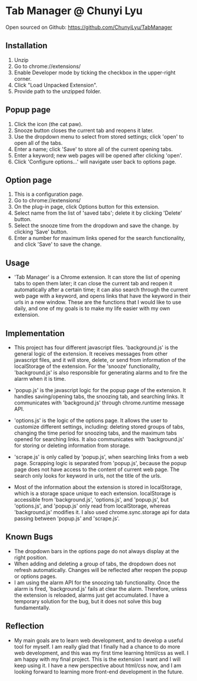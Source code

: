 # Tab Manager @ Chunyi Lyu
Open sourced on Github: https://github.com/ChunyiLyu/TabManager

## Installation
  1. Unzip
  2. Go to chrome://extensions/
  3. Enable Developer mode by ticking the checkbox in the upper-right corner.
  4. Click "Load Unpacked Extension".
  5. Provide path to the unzipped folder.

## Popup page
  1. Click the icon (the cat paw).
  2. Snooze button closes the current tab and reopens it later.
  3. Use the dropdown menu to select from stored settings; click 'open' to open all of the tabs.
  4. Enter a name; click 'Save' to store all of the current opening tabs.
  5. Enter a keyword; new web pages will be opened after clicking 'open'.
  6. Click 'Configure options...' will navigate user back to options page.

## Option page
  1. This is a configuration page.
  2. Go to chrome://extensions/
  3. On the plug-in page, click Options button for this extension.
  4. Select name from the list of 'saved tabs'; delete it by clicking 'Delete' button.
  5. Select the snooze time from the dropdown and save the change. by clicking 'Save' button.
  6. Enter a number for maximum links opened for the search functionality, and click 'Save' to save the change.


## Usage
- 'Tab Manager' is a Chrome extension. It can store the list of opening tabs to
open them later; it can close the current tab and reopen it automatically after a certain time; it can also search through the current web page with a keyword, and opens links that have the keyword in their urls in a new window. These are the functions that I would like to use daily, and one of my goals is to make my life easier with my own extension.


## Implementation
- This project has four different javascript files. 'background.js' is the general logic of the extension. It receives messages from other javascript files, and it will store, delete, or send from information of the localStorage of the extension. For the 'snooze' functionality, 'background.js' is also responsible for generating alarms and to fire the alarm when it is time.

- 'popup.js' is the javascript logic for the popup page of the extension. It handles saving/opening tabs, the snoozing tab, and searching links. It communicates with 'background.js' through chrome.runtime message API.

- 'options.js' is the logic of the options page. It allows the user to customize different settings, including: deleting stored groups of tabs, changing the time period for snoozing tabs, and the maximum tabs opened for searching links. It also communicates with 'background.js' for storing or deleting information from storage.

- 'scrape.js' is only called by 'popup.js', when searching links from a web page. Scrapping logic is separated from 'popup.js', because the popup page does not have access to the content of current web page. The search only looks for keyword in urls, not the title of the urls.

- Most of the information about the extension is stored in localStorage, which is a storage space unique to each extension. localStorage is accessible from 'background.js', 'options.js', and 'popup.js', but 'options.js', and 'popup.js' only read from localStorage, whereas 'background.js' modifies it. I also used chrome.sync.storage api for data passing between 'popup.js' and 'scrape.js'.

## Known Bugs
- The dropdown bars in the options page do not always display at the right position.
- When adding and deleting a group of tabs, the dropdown does not refresh automatically. Changes will be reflected after reopen the popup or options pages.
- I am using the alarm API for the snoozing tab functionality. Once the alarm is fired, 'background.js' fails at clear the alarm. Therefore, unless the extension is reloaded, alarms just get accumulated. I have a temporary solution for the bug, but it does not solve this bug fundamentally.

## Reflection
- My main goals are to learn web development, and to develop a useful tool for myself. I am really glad that I finally had a chance to do more web development, and this was my first time learning html/css as well. I am happy with my final project. This is the extension I want and I will keep using it. I have a new perspective about html/css now, and I am looking forward to learning more front-end development in the future.
